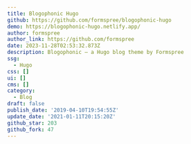 ```yaml
---
title: Blogophonic Hugo
github: https://github.com/formspree/blogophonic-hugo
demo: https://blogophonic-hugo.netlify.app/
author: formspree
author_link: https://github.com/formspree
date: 2023-11-28T02:53:32.873Z
description: Blogophonic – a Hugo blog theme by Formspree
ssg:
  - Hugo
css: []
ui: []
cms: []
category:
  - Blog
draft: false
publish_date: '2019-04-10T19:54:55Z'
update_date: '2021-01-11T20:15:20Z'
github_star: 203
github_fork: 47
---
```

